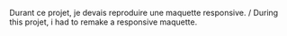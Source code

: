 Durant ce projet, je devais reproduire une maquette responsive. / During this projet, i had to remake a responsive maquette.
